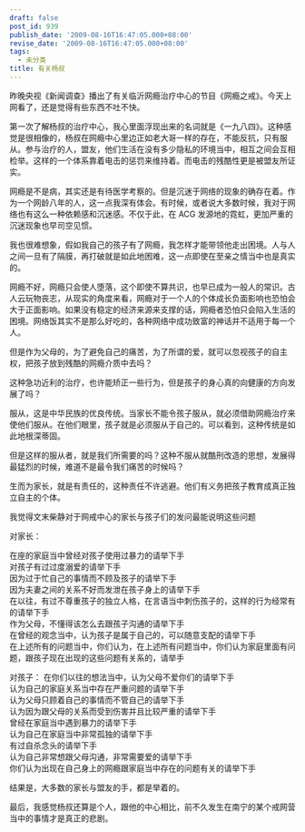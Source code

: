 ```yaml
---
draft: false
post_id: 939
publish_date: '2009-08-16T16:47:05.000+08:00'
revise_date: '2009-08-16T16:47:05.000+08:00'
tags:
  - 未分类
title: 有关杨叔
---
```


昨晚央视《新闻调查》播出了有关临沂网瘾治疗中心的节目《网瘾之戒》。今天上网看了，还是觉得有些东西不吐不快。

第一次了解杨叔的治疗中心，我心里面浮现出来的名词就是《一九八四》。这种感觉是很相像的，杨叔在网瘾中心里边正如老大哥一样的存在，不能反抗，只有服从。参与治疗的人，盟友，他们生活在没有多少隐私的环境当中，相互之间会互相检举。这样的一个体系靠着电击的惩罚来维持着。而电击的残酷性更是被盟友所证实。

网瘾是不是病，其实还是有待医学考察的。但是沉迷于网络的现象的确存在着。作为一个网龄八年的人，这一点我深有体会。有时候，或者说大多数时候，我对于网络也有这么一种依赖感和沉迷感。不仅于此，在 ACG 发源地的霓虹，更加严重的沉迷现象也早司空见惯。

我也很难想象，假如我自己的孩子有了网瘾，我怎样才能带领他走出困境。人与人之间一旦有了隔膜，再打破就是如此地困难，这一点即使在至亲之情当中也是真实的。

网瘾不好，网瘾只会使人堕落，这个即使不算共识，也早已成为一般人的常识。古人云玩物丧志，从现实的角度来看，网瘾对于一个人的个体成长负面影响也恐怕会大于正面影响。如果没有稳定的经济来源来支撑的话，网瘾者恐怕只会陷入生活的困境。网络饭其实不是那么好吃的，各种网络中成功致富的神话并不适用于每一个人。

但是作为父母的，为了避免自己的痛苦，为了所谓的爱，就可以忽视孩子的自主权，把孩子放到残酷的网瘾介质中去吗？

这种急功近利的治疗，也许能矫正一些行为，但是孩子的身心真的向健康的方向发展了吗？

服从，这是中华民族的优良传统。当家长不能令孩子服从，就必须借助网瘾治疗来使他们服从。在他们眼里，孩子就是必须服从于自己的。可以看到，这种传统是如此地根深蒂固。

但是这样的服从者，就是我们所需要的吗？这种不服从就酷刑改造的思想，发展得最猛烈的时候，难道不是最令我们痛苦的时候吗？

生而为家长，就是有责任的，这种责任不许逃避。他们有义务把孩子教育成真正独立自主的个体。

我觉得文末柴静对于网戒中心的家长与孩子们的发问最能说明这些问题

对家长：

在座的家庭当中曾经对孩子使用过暴力的请举下手\
对孩子有过过度溺爱的请举下手\
因为过于忙自己的事情而不顾及孩子的请举下手\
因为夫妻之间的关系不好而发泄在孩子身上的请举下手\
在以往，有过不尊重孩子的独立人格，在言语当中刺伤孩子的，这样的行为经常有的请举下手\
作为父母，不懂得该怎么去跟孩子沟通的请举下手\
在曾经的观念当中，认为孩子是属于自己的，可以随意支配的请举下手\
在上述所有的问题当中，你们认为，在上述所有问题当中，你们认为家庭里面有问题，跟孩子现在出现的这些问题有关系的，请举手

对孩子：
在你们以往的想法当中，认为父母不爱你们的请举下手\
认为自己的家庭关系当中存在严重问题的请举下手\
认为父母只顾着自己的事情而不管自己的请举下手\
认为因为跟父母的关系而受到伤害并且比较严重的请举下手\
曾经在家庭当中遇到暴力的请举下手\
认为自己在家庭当中非常孤独的请举下手\
有过自杀念头的请举下手\
认为自己非常想跟父母沟通，非常需要爱的请举下手\
你们认为出现在自己身上的网瘾跟家庭当中存在的问题有关的请举下手

结果是，大多数的家长与盟友的手，都是举着的。

最后，我感觉杨叔还算是个人，跟他的中心相比，前不久发生在南宁的某个戒网营当中的事情才是真正的悲剧。
